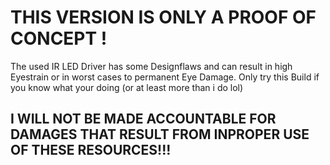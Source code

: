# THIS VERSION IS ONLY A PROOF OF CONCEPT !

The used IR LED Driver has some Designflaws and can result in high Eyestrain or in worst cases to permanent Eye Damage.
Only try this Build if you know what your doing (or at least more than i do lol) 

## I WILL NOT BE MADE ACCOUNTABLE FOR DAMAGES THAT RESULT FROM INPROPER USE OF THESE RESOURCES!!!